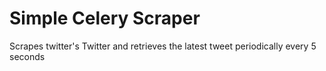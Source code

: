 # Simple Celery Scraper

Scrapes twitter's Twitter and retrieves the latest tweet periodically every 5 seconds
